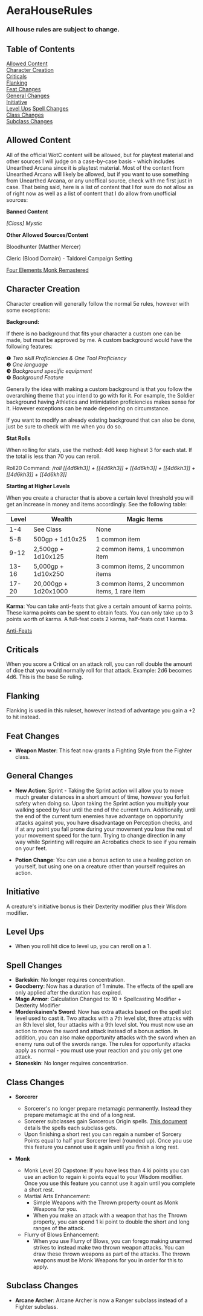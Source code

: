 # AeraHouseRules

### All house rules are subject to change.

## Table of Contents
[Allowed Content](https://github.com/KitGM/AeraHouseRules#allowed-content)  
[Character Creation](https://github.com/KitGM/AeraHouseRules#character-creation)  
[Criticals](https://github.com/KitGM/AeraHouseRules#criticals)  
[Flanking](https://github.com/KitGM/AeraHouseRules#flanking)  
[Feat Changes](https://github.com/KitGM/AeraHouseRules#feat-changes)  
[General Changes](https://github.com/KitGM/AeraHouseRules#general-changes)  
[Initiative](https://github.com/KitGM/AeraHouseRules#initiative)  
[Level Ups](https://github.com/KitGM/AeraHouseRules#level-ups) 
[Spell Changes](https://github.com/KitGM/AeraHouseRules#spell-changes)  
[Class Changes](https://github.com/KitGM/AeraHouseRules#class-changes)  
[Subclass Changes](https://github.com/KitGM/AeraHouseRules#subclass-changes)  

## Allowed Content

All of the official WotC content will be allowed, but for playtest material and other sources I will judge on a case-by-case basis - which includes Unearthed Arcana since it is playtest material. Most of the content from Unearthed Arcana will likely be allowed, but if you want to use something from Unearthed Arcana, or any unoffical source,
check with me first just in case. That being said, here is a list of content that I for sure do not allow as of right now as well as a list of content that I do allow from unofficial sources:

<b>Banned Content</b>

*[Class] Mystic*

<b>Other Allowed Sources/Content</b>

Bloodhunter (Matther Mercer) 

Cleric (Blood Domain) - Taldorei Campaign Setting

[Four Elements Monk Remastered](https://img.4plebs.org/boards/tg/image/1433/19/1433195829577.pdf)


## Character Creation

Character creation will generally follow the normal 5e rules, however with some exceptions:

<b>Background:</b>

If there is no background that fits your character a custom one can be made, but must be approved by me. A custom background would have the following features:

❶ *Two skill Proficiencies & One Tool Proficiency*   
❷ *One language*  
❸ *Background specific equipment*   
❹ *Background Feature*  

Generally the idea with making a custom background is that you follow the overarching theme that you intend to go with for it. For example, the Soldier background having
Athletics and Intimidation proficiencies makes sense for it. However exceptions can be made depending on circumstance.

If you want to modify an already existing background that can also be done, just be sure to check with me when you do so.

<b>Stat Rolls</b>

When rolling for stats, use the method: 4d6 keep highest 3 for each stat. If the total is less than 70 you can reroll.

Roll20 Command: */roll [[4d6kh3]] + [[4d6kh3]] + [[4d6kh3]] + [[4d6kh3]] + [[4d6kh3]] + [[4d6kh3]]*

<b>Starting at Higher Levels</b>

When you create a character that is above a certain level threshold you will get an increase in money and items accordingly. See the following table:

 Level  | Wealth | Magic Items
---|-----------|--------------
  1-4  | See Class | None 
  5-8  | 500gp + 1d10x25  | 1 common item 
  9-12  | 2,500gp + 1d10x125 | 2 common items, 1 uncommon item 
  13-16  | 5,000gp + 1d10x250  | 3 common items, 2 uncommon items 
  17-20  | 20,000gp + 1d20x1000 | 3 common items, 2 uncommon items, 1 rare item 
  
<b>Karma</b>:
You can take anti-feats that give a certain amount of karma points. These karma points can be spent to obtain feats. You can only take up to 3 points worth of karma. A full-feat
costs 2 karma, half-feats cost 1 karma.

[Anti-Feats](https://www.gmbinder.com/share/-MYHw0FbZ6W9xv-jdq_1)

## Criticals
When you score a Critical on an attack roll, you can roll double the amount of dice that you would normally roll for that attack. Example: 2d6 becomes 4d6. This is the base 5e ruling.

## Flanking

Flanking is used in this ruleset, however instead of advantage you gain a +2 to hit instead.

## Feat Changes

* <b>Weapon Master</b>: This feat now grants a Fighting Style from the Fighter class.

## General Changes

  * <b>New Action</b>: Sprint - Taking the Sprint action will allow you to move much greater distances in a short amount of time, however you forfeit safety when doing so. Upon taking the Sprint action you multiply your walking speed by four until the end of the current turn. Additionally, until the end of the current turn enemies have advantage on opportunity attacks against you, you have disadvantage on Perception checks, and if at any point you fall prone during your movement you lose the rest of your movement speed for the turn. Trying to change direction in any way while Sprinting will require an Acrobatics check to see if you remain on your feet. 

 * <b>Potion Change</b>: You can use a bonus action to use a healing potion on yourself, but using one on a creature other than yourself requires an action.

## Initiative

A creature's initiative bonus is their Dexterity modifier plus their Wisdom modifier.

## Level Ups

- When you roll hit dice to level up, you can reroll on a 1.


## Spell Changes

* <b>Barkskin</b>: No longer requires concentration.
* <b>Goodberry</b>: Now has a duration of 1 minute. The effects of the spell are only applied after the duration has expired.
* <b>Mage Armor</b>: Calculation Changed to: 10 + Spellcasting Modifier + Dexterity Modifier
* <b>Mordenkainen's Sword</b>: Now has extra attacks based on the spell slot level used to cast it. Two attacks with a 7th level slot, three attacks with an 8th level slot, four attacks with a 9th level slot. You must now use an action to move the sword and attack instead of a bonus action. In addition, you can also make opportunity attacks with the sword when an enemy runs out of the swords range. The rules for opportunity attacks apply as normal - you must use your reaction and you only get one attack.
* <b>Stoneskin</b>: No longer requires concentration.

## Class Changes

* <b>Sorcerer</b>
    
    * Sorcerer's no longer prepare metamagic permanently. Instead they prepare metamagic at the end of a long rest.
    * Sorcerer subclasses gain Sorcerous Origin spells. [This document](https://homebrewery.naturalcrit.com/share/HyBT1deBmN) details the spells each subclass gets.
    * Upon finishing a short rest you can regain a number of Sorcery Points equal to half your Sorcerer level (rounded up). Once you use this feature you cannot use it again until you finish a long rest.

* <b>Monk</b>

    * Monk Level 20 Capstone: If you have less than 4 ki points you can use an action to regain ki points equal to your Wisdom modifier. Once you use this feature you cannot use it again until you complete a short rest.
    * Martial Arts Enhancement:
      * Simple Weapons with the Thrown property count as Monk Weapons for you.
      * When you make an attack with a weapon that has the Thrown property, you can spend 1 ki point to double the short and long ranges of the attack.
    * Flurry of Blows Enhancement:
      * When you use Flurry of Blows, you can forego making unarmed strikes to instead make two thrown weapon attacks. You can draw these thrown weapons as part of the attacks. The thrown weapons must be Monk Weapons for you in order for this to apply.

## Subclass Changes

* <b>Arcane Archer</b>: Arcane Archer is now a Ranger subclass instead of a Fighter subclass.

